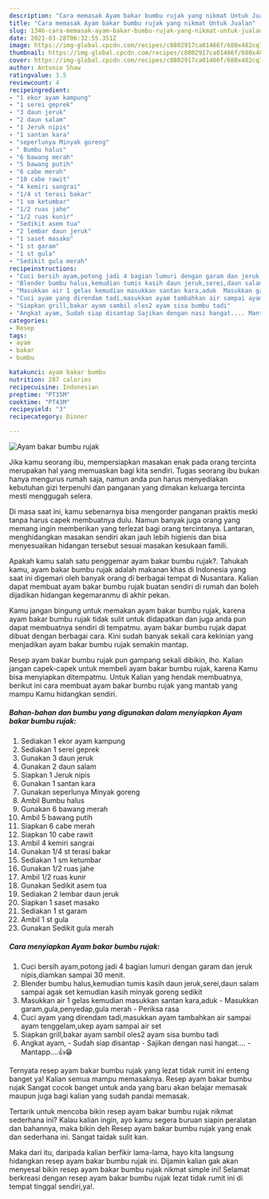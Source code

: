 ```yaml
---
description: "Cara memasak Ayam bakar bumbu rujak yang nikmat Untuk Jualan"
title: "Cara memasak Ayam bakar bumbu rujak yang nikmat Untuk Jualan"
slug: 1346-cara-memasak-ayam-bakar-bumbu-rujak-yang-nikmat-untuk-jualan
date: 2021-03-28T06:32:55.351Z
image: https://img-global.cpcdn.com/recipes/c8802917ca01466f/680x482cq70/ayam-bakar-bumbu-rujak-foto-resep-utama.jpg
thumbnail: https://img-global.cpcdn.com/recipes/c8802917ca01466f/680x482cq70/ayam-bakar-bumbu-rujak-foto-resep-utama.jpg
cover: https://img-global.cpcdn.com/recipes/c8802917ca01466f/680x482cq70/ayam-bakar-bumbu-rujak-foto-resep-utama.jpg
author: Antonio Shaw
ratingvalue: 3.5
reviewcount: 4
recipeingredient:
- "1 ekor ayam kampung"
- "1 serei geprek"
- "3 daun jeruk"
- "2 daun salam"
- "1 Jeruk nipis"
- "1 santan kara"
- "seperlunya Minyak goreng"
- " Bumbu halus"
- "6 bawang merah"
- "5 bawang putih"
- "6 cabe merah"
- "10 cabe rawit"
- "4 kemiri sangrai"
- "1/4 st terasi bakar"
- "1 sm ketumbar"
- "1/2 ruas jahe"
- "1/2 ruas kunir"
- "Sedikit asem tua"
- "2 lembar daun jeruk"
- "1 saset masako"
- "1 st garam"
- "1 st gula"
- "Sedikit gula merah"
recipeinstructions:
- "Cuci bersih ayam,potong jadi 4 bagian lumuri dengan garam dan jeruk nipis,diamkan sampai 30 menit."
- "Blender bumbu halus,kemudian tumis kasih daun jeruk,serei,daun salam sampai agak set kemudian kasih minyak goreng sedikit"
- "Masukkan air 1 gelas kemudian masukkan santan kara,aduk  Masukkan garam,gula,penyedap,gula merah Periksa rasa"
- "Cuci ayam yang direndam tadi,masukkan ayam tambahkan air sampai ayam tenggelam,ukep ayam sampai air set"
- "Siapkan grill,bakar ayam sambil oles2 ayam sisa bumbu tadi"
- "Angkat ayam, Sudah siap disantap Sajikan dengan nasi hangat.... Mantapp....👍😁"
categories:
- Resep
tags:
- ayam
- bakar
- bumbu

katakunci: ayam bakar bumbu 
nutrition: 287 calories
recipecuisine: Indonesian
preptime: "PT35M"
cooktime: "PT43M"
recipeyield: "3"
recipecategory: Dinner

---
```



![Ayam bakar bumbu rujak](https://img-global.cpcdn.com/recipes/c8802917ca01466f/680x482cq70/ayam-bakar-bumbu-rujak-foto-resep-utama.jpg)

Jika kamu seorang ibu, mempersiapkan masakan enak pada orang tercinta merupakan hal yang memuaskan bagi kita sendiri. Tugas seorang ibu bukan hanya mengurus rumah saja, namun anda pun harus menyediakan kebutuhan gizi terpenuhi dan panganan yang dimakan keluarga tercinta mesti menggugah selera.

Di masa  saat ini, kamu sebenarnya bisa mengorder panganan praktis meski tanpa harus capek membuatnya dulu. Namun banyak juga orang yang memang ingin memberikan yang terlezat bagi orang tercintanya. Lantaran, menghidangkan masakan sendiri akan jauh lebih higienis dan bisa menyesuaikan hidangan tersebut sesuai masakan kesukaan famili. 



Apakah kamu salah satu penggemar ayam bakar bumbu rujak?. Tahukah kamu, ayam bakar bumbu rujak adalah makanan khas di Indonesia yang saat ini digemari oleh banyak orang di berbagai tempat di Nusantara. Kalian dapat membuat ayam bakar bumbu rujak buatan sendiri di rumah dan boleh dijadikan hidangan kegemaranmu di akhir pekan.

Kamu jangan bingung untuk memakan ayam bakar bumbu rujak, karena ayam bakar bumbu rujak tidak sulit untuk didapatkan dan juga anda pun dapat membuatnya sendiri di tempatmu. ayam bakar bumbu rujak dapat dibuat dengan berbagai cara. Kini sudah banyak sekali cara kekinian yang menjadikan ayam bakar bumbu rujak semakin mantap.

Resep ayam bakar bumbu rujak pun gampang sekali dibikin, lho. Kalian jangan capek-capek untuk membeli ayam bakar bumbu rujak, karena Kamu bisa menyiapkan ditempatmu. Untuk Kalian yang hendak membuatnya, berikut ini cara membuat ayam bakar bumbu rujak yang mantab yang mampu Kamu hidangkan sendiri.

<!--inarticleads1-->

##### Bahan-bahan dan bumbu yang digunakan dalam menyiapkan Ayam bakar bumbu rujak:

1. Sediakan 1 ekor ayam kampung
1. Sediakan 1 serei geprek
1. Gunakan 3 daun jeruk
1. Gunakan 2 daun salam
1. Siapkan 1 Jeruk nipis
1. Gunakan 1 santan kara
1. Gunakan seperlunya Minyak goreng
1. Ambil  Bumbu halus
1. Gunakan 6 bawang merah
1. Ambil 5 bawang putih
1. Siapkan 6 cabe merah
1. Siapkan 10 cabe rawit
1. Ambil 4 kemiri sangrai
1. Gunakan 1/4 st terasi bakar
1. Sediakan 1 sm ketumbar
1. Gunakan 1/2 ruas jahe
1. Ambil 1/2 ruas kunir
1. Gunakan Sedikit asem tua
1. Sediakan 2 lembar daun jeruk
1. Siapkan 1 saset masako
1. Sediakan 1 st garam
1. Ambil 1 st gula
1. Gunakan Sedikit gula merah




<!--inarticleads2-->

##### Cara menyiapkan Ayam bakar bumbu rujak:

1. Cuci bersih ayam,potong jadi 4 bagian lumuri dengan garam dan jeruk nipis,diamkan sampai 30 menit.
1. Blender bumbu halus,kemudian tumis kasih daun jeruk,serei,daun salam sampai agak set kemudian kasih minyak goreng sedikit
1. Masukkan air 1 gelas kemudian masukkan santan kara,aduk  - Masukkan garam,gula,penyedap,gula merah - Periksa rasa
1. Cuci ayam yang direndam tadi,masukkan ayam tambahkan air sampai ayam tenggelam,ukep ayam sampai air set
1. Siapkan grill,bakar ayam sambil oles2 ayam sisa bumbu tadi
1. Angkat ayam, - Sudah siap disantap - Sajikan dengan nasi hangat.... - Mantapp....👍😁




Ternyata resep ayam bakar bumbu rujak yang lezat tidak rumit ini enteng banget ya! Kalian semua mampu memasaknya. Resep ayam bakar bumbu rujak Sangat cocok banget untuk anda yang baru akan belajar memasak maupun juga bagi kalian yang sudah pandai memasak.

Tertarik untuk mencoba bikin resep ayam bakar bumbu rujak nikmat sederhana ini? Kalau kalian ingin, ayo kamu segera buruan siapin peralatan dan bahannya, maka bikin deh Resep ayam bakar bumbu rujak yang enak dan sederhana ini. Sangat taidak sulit kan. 

Maka dari itu, daripada kalian berfikir lama-lama, hayo kita langsung hidangkan resep ayam bakar bumbu rujak ini. Dijamin kalian gak akan menyesal bikin resep ayam bakar bumbu rujak nikmat simple ini! Selamat berkreasi dengan resep ayam bakar bumbu rujak lezat tidak rumit ini di tempat tinggal sendiri,ya!.

